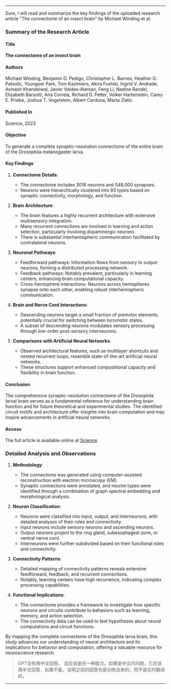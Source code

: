 
---

Sure, I will read and summarize the key findings of the uploaded research article "The connectome of an insect brain" by Michael Winding et al. 

### Summary of the Research Article

#### Title
**The connectome of an insect brain**

#### Authors
Michael Winding, Benjamin D. Pedigo, Christopher L. Barnes, Heather G. Patsolic, Youngser Park, Tom Kazimiers, Akira Fushiki, Ingrid V. Andrade, Avinash Khandelwal, Javier Valdes-Aleman, Feng Li, Nadine Randel, Elizabeth Barsotti, Ana Correia, Richard D. Fetter, Volker Hartenstein, Carey E. Priebe, Joshua T. Vogelstein, Albert Cardona, Marta Zlatic

#### Published In
Science, 2023

#### Objective
To generate a complete synaptic-resolution connectome of the entire brain of the Drosophila melanogaster larva.

#### Key Findings
1. **Connectome Details**:
    - The connectome includes 3016 neurons and 548,000 synapses.
    - Neurons were hierarchically clustered into 93 types based on synaptic connectivity, morphology, and function.

2. **Brain Architecture**:
    - The brain features a highly recurrent architecture with extensive multisensory integration.
    - Many recurrent connections are involved in learning and action selection, particularly involving dopaminergic neurons.
    - There is substantial interhemispheric communication facilitated by contralateral neurons.

3. **Neuronal Pathways**:
    - Feedforward pathways: Information flows from sensory to output neurons, forming a distributed processing network.
    - Feedback pathways: Notably prevalent, particularly in learning centers, enhancing brain computational capacity.
    - Cross-hemisphere interactions: Neurons across hemispheres synapse onto each other, enabling robust interhemispheric communication.

4. **Brain and Nerve Cord Interactions**:
    - Descending neurons target a small fraction of premotor elements, potentially crucial for switching between locomotor states.
    - A subset of descending neurons modulates sensory processing through low-order post-sensory interneurons.

5. **Comparisons with Artificial Neural Networks**:
    - Observed architectural features, such as multilayer shortcuts and nested recurrent loops, resemble state-of-the-art artificial neural networks.
    - These structures support enhanced computational capacity and flexibility in brain function.

#### Conclusion
The comprehensive synaptic-resolution connectome of the Drosophila larval brain serves as a fundamental reference for understanding brain function and for future theoretical and experimental studies. The identified circuit motifs and architecture offer insights into brain computation and may inspire advancements in artificial neural networks.

#### Access
The full article is available online at [Science](https://doi.org/10.1126/science.add9330).

### Detailed Analysis and Observations
1. **Methodology**:
    - The connectome was generated using computer-assisted reconstruction with electron microscopy (EM).
    - Synaptic connections were annotated, and neuron types were identified through a combination of graph spectral embedding and morphological analysis.

2. **Neuron Classification**:
    - Neurons were classified into input, output, and interneurons, with detailed analyses of their roles and connectivity.
    - Input neurons include sensory neurons and ascending neurons.
    - Output neurons project to the ring gland, subesophageal zone, or ventral nerve cord.
    - Interneurons were further subdivided based on their functional roles and connectivity.

3. **Connectivity Patterns**:
    - Detailed mapping of connectivity patterns reveals extensive feedforward, feedback, and recurrent connections.
    - Notably, learning centers have high recurrence, indicating complex processing capabilities.

4. **Functional Implications**:
    - The connectome provides a framework to investigate how specific neurons and circuits contribute to behaviors such as learning, memory, and action selection.
    - The connectivity data can be used to test hypotheses about neural computations and circuit functions.

By mapping the complete connectome of the Drosophila larva brain, this study advances our understanding of neural architecture and its implications for behavior and computation, offering a valuable resource for neuroscience research.

> GPT没有用中文回答。
> 这应该是另一种能力。如果是中文问问题，它应该用中文回答，如果不能，说明之前的回答也是训练出来的，而不是实时翻译的。

---

